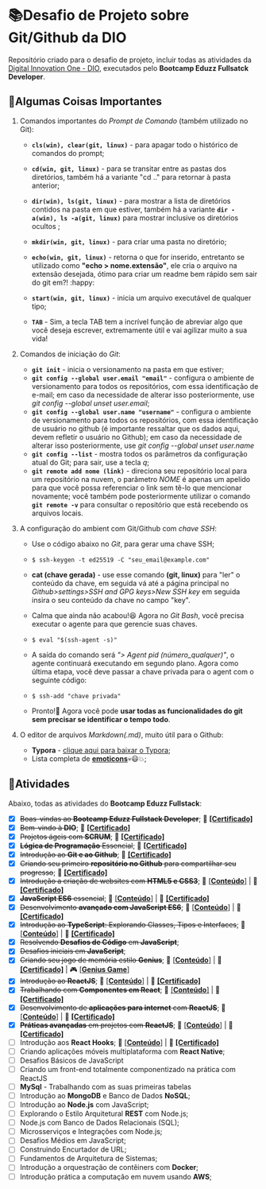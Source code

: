 # :books:Desafio de Projeto sobre Git/Github da DIO

Repositório criado para o desafio de projeto, incluir todas as atividades da [Digital Innovation One - DIO](https://web.digitalinnovation.one/home), executados pelo **Bootcamp Eduzz Fullsatck Developer**.



## :key:Algumas Coisas Importantes

1. Comandos importantes do *Prompt de Comando* (também utilizado no Git):

   - **`cls(win), clear(git, linux)`** - para apagar todo o histórico de comandos do prompt;

   - **`cd(win, git, linux)`** - para se transitar entre as pastas dos diretórios, também há a variante "cd .." para retornar à pasta anterior;
   - **`dir(win), ls(git, linux)`** - para mostrar a lista de diretórios contidos na pasta em que estiver, também há a variante **`dir -a(win), ls -a(git, linux)`** para mostrar inclusive os diretórios ocultos ;
   - **`mkdir(win, git, linux)`** - para criar uma pasta no diretório;
   - **`echo(win, git, linux)`** - retorna o que for inserido, entretanto se utilizado como **"echo > nome.extensão"**, ele cria o arquivo na extensão desejada, ótimo para criar um readme bem rápido sem sair do git em?! :happy:
   -  **`start(win, git, linux)`** - inicia um arquivo executável de qualquer tipo;
   - **`TAB`** - Sim, a tecla TAB tem a incrível função de abreviar algo que você deseja escrever, extremamente útil e vai agilizar muito a sua vida!

2. Comandos de iniciação do *Git*:

   - **`git init`** - inicia o versionamento na pasta em que estiver;
   - **`git config --global user.email "email"`** - configura o ambiente de versionamento para todos os repositórios, com essa identificação de e-mail; em caso da necessidade de alterar isso posteriormente, use *git config --global unset user.email*;
   - **`git config --global user.name "username"`** - configura o ambiente de versionamento para todos os repositórios, com essa identificação de usuário no github (é importante ressaltar que os dados aqui, devem refletir o usuário no Github); em caso da necessidade de alterar isso posteriormente, use *git config --global unset user.name*
   - **`git config --list`** - mostra todos os parâmetros da configuração atual do Git; para sair, use a tecla *q*;
   - **`git remote add nome (link)`** - direciona seu repositório local para um repositório na nuvem, o parâmetro *NOME* é apenas um apelido para que você possa referenciar o link sem tê-lo que mencionar novamente; você também pode posteriormente utilizar o comando **`git remote -v`** para consultar o repositório que está recebendo os arquivos locais.

3. A configuração do ambient com Git/Github com *chave SSH*:

   - Use o código abaixo no *Git*, para gerar uma chave SSH;

   - ```shell
     $ ssh-keygen -t ed25519 -C "seu_email@example.com"
     ```

   - **cat (chave gerada)** - use esse comando **(git, linux)** para "ler" o conteúdo da chave, em seguida vá até a página principal no *Github>settings>SSH and GPG keys>New SSH key* em seguida insira o seu conteúdo da chave no campo "key".

   - Calma que ainda não acabou!:laughing: Agora no *Git Bash*, você precisa executar o agente para que gerencie suas chaves.

   - ```shell
     $ eval "$(ssh-agent -s)"
     ```

   - A saída do comando será *"> Agent pid (número_qualquer)"*, o agente continuará executando em segundo plano. Agora como última etapa, você deve passar a chave privada para o agent com o seguinte código:

   - ```shell
     $ ssh-add "chave privada"
     ```

   - Pronto!:handshake: Agora você pode **usar todas as funcionalidades do git sem precisar se identificar o tempo todo**.

4. O editor de arquivos *Markdown(.md)*, muito útil para o Github:

   - **Typora** - [clique aqui para baixar o Typora](https://typora.io);
   - Lista completa de **[emoticons](https://gist.github.com/rxaviers/7360908)**:skull::smiley::collision:;

## :bookmark_tabs:Atividades

Abaixo, todas as atividades do **Bootcamp Eduzz Fullstack**:

- [x] ~~Boas-vindas ao **Bootcamp Eduzz Fullstack Developer**~~; :paperclip: [**[Certificado]**](https://github.com/KevinyTeixeira/dio-desafio-github/blob/main/Certificados%20Bootcamp%20Eduzz%20Fullstack%20Developer/1.%20Boas-vindas%20ao%20Bootcamp%20Eduzz%20Fullstack%20Developer.pdf)
- [x] ~~Bem-vindo à **DIO**~~; :paperclip: [**[Certificado]**](https://github.com/KevinyTeixeira/dio-desafio-github/blob/main/Certificados%20Bootcamp%20Eduzz%20Fullstack%20Developer/2.%20Bem-vindo%20%C3%A0%20DIO%20-%20Digital%20Innovation%20One.pdf)
- [x] ~~Projetos ágeis com **SCRUM**~~; :paperclip: [**[Certificado]**](https://github.com/KevinyTeixeira/dio-desafio-github/blob/main/Certificados%20Bootcamp%20Eduzz%20Fullstack%20Developer/3.%20Projetos%20%C3%A1geis%20com%20SCRUM.pdf)
- [x] ~~**Lógica de Programação** Essencial~~; :paperclip: [**[Certificado]**](https://github.com/KevinyTeixeira/dio-desafio-github/blob/main/Certificados%20Bootcamp%20Eduzz%20Fullstack%20Developer/4.%20L%C3%B3gica%20de%20Programa%C3%A7%C3%A3o%20Essencial.pdf)
- [x] ~~Introdução ao **Git e ao Github**~~; :paperclip: [**[Certificado]**](https://github.com/KevinyTeixeira/dio-desafio-github/blob/main/Certificados%20Bootcamp%20Eduzz%20Fullstack%20Developer/5.%20Introdu%C3%A7%C3%A3o%20ao%20Git%20e%20ao%20Github.pdf)
- [x] ~~Criando seu primeiro **repositório no Github** para compartilhar seu progresso~~; :paperclip: [**[Certificado]**](https://github.com/KevinyTeixeira/dio-desafio-github/blob/main/Certificados%20Bootcamp%20Eduzz%20Fullstack%20Developer/6.%20Criando%20seu%20Primeiro%20Reposit%C3%B3rio%20no%20Github%20para%20Compartilhar%20Seu%20Progresso.pdf)
- [x] ~~Introdução a criação de websites com **HTML5 e CSS3**~~; :file_folder: [[**Conteúdo**]](https://github.com/KevinyTeixeira/dio-desafio-github/blob/main/Introdu%C3%A7%C3%A3o%20a%20cria%C3%A7%C3%A3o%20de%20websites%20com%20HTML5%20e%20CSS3/Registros%20do%20Conte%C3%BAdo.md) | :paperclip: [**[Certificado]**](https://github.com/KevinyTeixeira/dio-desafio-github/blob/main/Certificados%20Bootcamp%20Eduzz%20Fullstack%20Developer/7.%20Introdu%C3%A7%C3%A3o%20a%20Cria%C3%A7%C3%A3o%20de%20Websites%20com%20HTML5%20e%20CSS3.pdf)
- [x] ~~**JavaScript ES6** essencial~~;  :file_folder: [[**Conteúdo**]](https://github.com/KevinyTeixeira/dio-desafio-github/blob/main/JavaScript%20ES6%20Essencial/Registros%20do%20Conte%C3%BAdo.md) | :paperclip: [**[Certificado]**](https://github.com/KevinyTeixeira/dio-desafio-github/blob/main/Certificados%20Bootcamp%20Eduzz%20Fullstack%20Developer/8.%20JavaScript%20ES6%20essencial.pdf)
- [x] ~~Desenvolvimento **avançado com JavaScript ES6**~~; :file_folder: [[**Conteúdo**]](https://github.com/KevinyTeixeira/dio-desafio-github/blob/main/JavaScript%20ES6%20Essencial/JavaScript%20ES6%20Avan%C3%A7ado.md) | :paperclip: [**[Certificado]**](https://github.com/KevinyTeixeira/dio-desafio-github/blob/main/Certificados%20Bootcamp%20Eduzz%20Fullstack%20Developer/9.%20Desenvolvimento%20Avan%C3%A7ado%20com%20JavaScript%20ES6.pdf)
- [x] ~~Introdução ao **TypeScript**: Explorando Classes, Tipos e Interfaces~~; :file_folder: [[**Conteúdo**]](https://github.com/KevinyTeixeira/dio-desafio-github/blob/main/TypeScript/Registros%20do%20Conte%C3%BAdo.md) | :paperclip: [**[Certificado]**](https://github.com/KevinyTeixeira/dio-desafio-github/blob/main/Certificados%20Bootcamp%20Eduzz%20Fullstack%20Developer/10.%20Introdu%C3%A7%C3%A3o%20ao%20TypeScript.pdf)
- [x] ~~Resolvendo **Desafios de Código** em **JavaScript**~~;
- [x] ~~Desafios iniciais em **JavaScript**~~;
- [x] ~~Criando seu jogo de memória estilo **Genius**~~; :file_folder: [[**Conteúdo**]](https://github.com/KevinyTeixeira/geniusproject-fromdio) | :paperclip: [**[Certificado]**](https://github.com/KevinyTeixeira/dio-desafio-github/blob/main/Certificados%20Bootcamp%20Eduzz%20Fullstack%20Developer/12.%20Criando%20seu%20jogo%20de%20mem%C3%B3ria%20estilo%20Genius.pdf) | :video_game: [[**Genius Game**]](https://kevinyteixeira.github.io/geniusproject-fromdio/)
- [x] ~~Introdução ao **ReactJS**~~; :file_folder: [[**Conteúdo**]](https://github.com/KevinyTeixeira/dio-desafio-github/blob/main/ReactsJs/1.%20Introdu%C3%A7%C3%A3o%20ao%20React.md) | :paperclip: [**[Certificado]**](https://github.com/KevinyTeixeira/dio-desafio-github/blob/main/Certificados%20Bootcamp%20Eduzz%20Fullstack%20Developer/13.%20Introdu%C3%A7%C3%A3o%20ao%20ReactJs.pdf)
- [x] ~~Trabalhando com **Componentes em React**~~; :file_folder: [[**Conteúdo**]](https://github.com/KevinyTeixeira/dio-desafio-github/blob/main/ReactsJs/1.%20Introdu%C3%A7%C3%A3o%20ao%20React.md) | :paperclip: [**[Certificado]**](https://github.com/KevinyTeixeira/dio-desafio-github/blob/main/Certificados%20Bootcamp%20Eduzz%20Fullstack%20Developer/14.%20Trabalhando%20com%20Componentes%20em%20React.pdf)
- [x] ~~Desenvolvimento de **aplicações para internet** com **ReactJS**~~; :file_folder: [[**Conteúdo**]](https://github.com/KevinyTeixeira/dio-desafio-github/blob/main/ReactsJs/1.%20Introdu%C3%A7%C3%A3o%20ao%20React.md) | :paperclip: [**[Certificado]**](https://github.com/KevinyTeixeira/dio-desafio-github/blob/main/Certificados%20Bootcamp%20Eduzz%20Fullstack%20Developer/15.%20Desenvolvimento%20de%20Aplica%C3%A7%C3%B5es%20para%20Internet%20com%20ReactJs.pdf)
- [x] ~~**Práticas avançadas** em projetos com **ReactJS**~~; :file_folder: [[**Conteúdo**]](https://github.com/KevinyTeixeira/dio-desafio-github/blob/main/ReactsJs/1.%20Introdu%C3%A7%C3%A3o%20ao%20React.md) | :paperclip: [**[Certificado]**](https://github.com/KevinyTeixeira/dio-desafio-github/blob/main/Certificados%20Bootcamp%20Eduzz%20Fullstack%20Developer/16.%20Pr%C3%A1ticas%20Avan%C3%A7adas%20em%20Projetos%20com%20ReactJs.pdf)
- [ ] Introdução aos **React Hooks**; :file_folder: [[**Conteúdo**]](https://github.com/KevinyTeixeira/dio-desafio-github/blob/main/ReactsJs/1.%20Introdu%C3%A7%C3%A3o%20ao%20React.md) | :paperclip: [**[Certificado]**]()
- [ ] Criando aplicações móveis multiplataforma com **React Native**;
- [ ] Desafios Básicos de JavaScript
- [ ] Criando um front-end totalmente componentizado na prática com ReactJS
- [ ] **MySql** - Trabalhando com as suas primeiras tabelas
- [ ] Introdução ao **MongoDB** e Banco de Dados **NoSQL**;
- [ ] Introdução ao **Node.js** com JavaScript;
- [ ] Explorando o Estilo Arquitetural **REST** com Node.js;
- [ ] Node.js com Banco de Dados Relacionais (SQL);
- [ ] Microsserviços e Integrações com Node.js;
- [ ] Desafios Médios em JavaScript;
- [ ] Construindo Encurtador de URL;
- [ ] Fundamentos de Arquitetura de Sistemas;
- [ ] Introdução a orquestração de contêiners com **Docker**;
- [ ] Introdução prática a computação em nuvem usando **AWS**;
